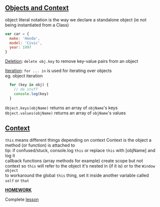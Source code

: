 [**Objects and Context**](https://git.generalassemb.ly/ga-wdi-lessons/js-objects-and-context)
------
object literal notation is the way we declare a standalone object (ie not being instantiated from a Class)
```js
var car = {
  make: 'Honda',
  model: 'Civic',
  year: 1997
}
```
[Deletion](https://git.generalassemb.ly/ga-wdi-lessons/js-objects-and-context#delete):
`delete obj.key` to remove key-value pairs from an object  

[Iteration](https://git.generalassemb.ly/ga-wdi-lessons/js-objects-and-context#iterating-through-an-object):
`for ... in` is used for iterating over objects  
eg. object iteration
```js
  for (key in obj) {
    // do stuff
    console.log(key)
  }
```  

`Object.keys(objName)` returns an array of `objName`'s keys  
`Object.values(objName)` returns an array of `objName`'s values  

[Context](https://git.generalassemb.ly/ga-wdi-lessons/js-objects-and-context#context-1)
---
`this` means different things depending on context
Context is the object a method (or function) is attached to  
tip: if confused/stuck, console.log `this` or replace `this` with [objName] and log it  
callback functions (array methods for example) create scope but not context so `this` will refer to the object it's nested in (if it is) or to the `Window object`  
to workaround the global `this` thing, set it inside another variable called `self` or `that`  

[**HOMEWORK**](https://git.generalassemb.ly/ga-wdi-lessons/js-objects-and-context#hw-calculator)  

Complete [lesson](https://git.generalassemb.ly/ga-wdi-lessons/js-objects-and-context#you-do-test-your-context-knowledge-15--1225)  
